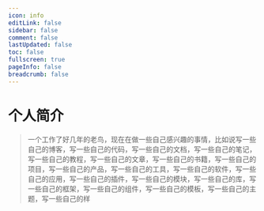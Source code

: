 ```yaml
---
icon: info
editLink: false
sidebar: false
comment: false
lastUpdated: false
toc: false
fullscreen: true
pageInfo: false
breadcrumb: false
---
```


# 个人简介
> 一个工作了好几年的老鸟，现在在做一些自己感兴趣的事情，比如说写一些自己的博客，写一些自己的代码，写一些自己的文档，写一些自己的笔记，写一些自己的教程，写一些自己的文章，写一些自己的书籍，写一些自己的项目，写一些自己的产品，写一些自己的工具，写一些自己的软件，写一些自己的应用，写一些自己的插件，写一些自己的模块，写一些自己的库，写一些自己的框架，写一些自己的组件，写一些自己的模板，写一些自己的主题，写一些自己的样